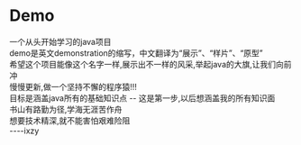 # Demo
一个从头开始学习的java项目  
demo是英文demonstration的缩写，中文翻译为“展示”、“样片”、“原型”  
希望这个项目能像这个名字一样,展示出不一样的风采,举起java的大旗,让我们向前冲  
慢慢更新,做一个坚持不懈的程序猿!!!  
目标是涵盖java所有的基础知识点 -- 这是第一步,以后想涵盖我的所有知识面  
书山有路勤为径,学海无涯苦作舟  
想要技术精深,就不能害怕艰难险阻  
----ixzy
